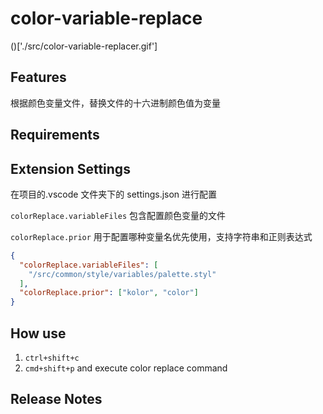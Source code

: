 # color-variable-replace
()['./src/color-variable-replacer.gif']
## Features

根据颜色变量文件，替换文件的十六进制颜色值为变量

## Requirements

## Extension Settings
在项目的.vscode 文件夹下的 settings.json 进行配置

`colorReplace.variableFiles` 包含配置颜色变量的文件

`colorReplace.prior` 用于配置哪种变量名优先使用，支持字符串和正则表达式
```json
{
  "colorReplace.variableFiles": [
    "/src/common/style/variables/palette.styl"
  ],
  "colorReplace.prior": ["kolor", "color"]
}
```
## How use
1. `ctrl+shift+c`
2. `cmd+shift+p` and execute color replace command

## Release Notes
